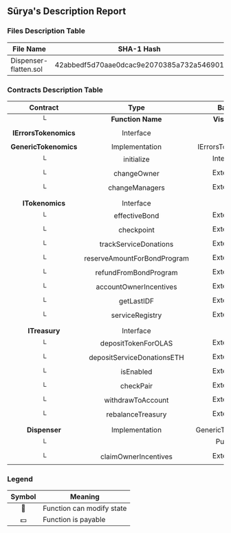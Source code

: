## Sūrya's Description Report

### Files Description Table


|  File Name  |  SHA-1 Hash  |
|-------------|--------------|
| Dispenser-flatten.sol | 42abbedf5d70aae0dcac9e2070385a732a546901 |


### Contracts Description Table


|  Contract  |         Type        |       Bases      |                  |                 |
|:----------:|:-------------------:|:----------------:|:----------------:|:---------------:|
|     └      |  **Function Name**  |  **Visibility**  |  **Mutability**  |  **Modifiers**  |
||||||
| **IErrorsTokenomics** | Interface |  |||
||||||
| **GenericTokenomics** | Implementation | IErrorsTokenomics |||
| └ | initialize | Internal 🔒 | 🛑  | |
| └ | changeOwner | External ❗️ | 🛑  |NO❗️ |
| └ | changeManagers | External ❗️ | 🛑  |NO❗️ |
||||||
| **ITokenomics** | Interface |  |||
| └ | effectiveBond | External ❗️ |   |NO❗️ |
| └ | checkpoint | External ❗️ | 🛑  |NO❗️ |
| └ | trackServiceDonations | External ❗️ | 🛑  |NO❗️ |
| └ | reserveAmountForBondProgram | External ❗️ | 🛑  |NO❗️ |
| └ | refundFromBondProgram | External ❗️ | 🛑  |NO❗️ |
| └ | accountOwnerIncentives | External ❗️ | 🛑  |NO❗️ |
| └ | getLastIDF | External ❗️ |   |NO❗️ |
| └ | serviceRegistry | External ❗️ |   |NO❗️ |
||||||
| **ITreasury** | Interface |  |||
| └ | depositTokenForOLAS | External ❗️ | 🛑  |NO❗️ |
| └ | depositServiceDonationsETH | External ❗️ |  💵 |NO❗️ |
| └ | isEnabled | External ❗️ |   |NO❗️ |
| └ | checkPair | External ❗️ | 🛑  |NO❗️ |
| └ | withdrawToAccount | External ❗️ | 🛑  |NO❗️ |
| └ | rebalanceTreasury | External ❗️ | 🛑  |NO❗️ |
||||||
| **Dispenser** | Implementation | GenericTokenomics |||
| └ | <Constructor> | Public ❗️ | 🛑  | GenericTokenomics |
| └ | claimOwnerIncentives | External ❗️ | 🛑  |NO❗️ |


### Legend

|  Symbol  |  Meaning  |
|:--------:|-----------|
|    🛑    | Function can modify state |
|    💵    | Function is payable |
